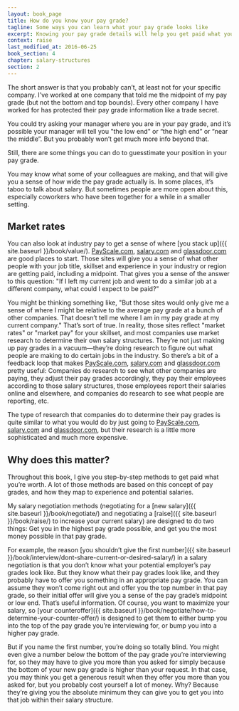 ```yaml
---
layout: book_page
title: How do you know your pay grade?
tagline: Some ways you can learn what your pay grade looks like
excerpt: Knowing your pay grade details will help you get paid what you're worth.
context: raise
last_modified_at: 2016-06-25
book_section: 4
chapter: salary-structures
section: 2
---
```

The short answer is that you probably can’t, at least not for your specific company. I’ve worked at one company that told me the midpoint of my pay grade (but not the bottom and top bounds). Every other company I have worked for has protected their pay grade information like a trade secret.

You could try asking your manager where you are in your pay grade, and it’s possible your manager will tell you "the low end" or “the high end” or “near the middle”. But you probably won’t get much more info beyond that.

Still, there are some things you can do to guesstimate your position in your pay grade.

You may know what some of your colleagues are making, and that will give you a sense of how wide the pay grade actually is. In some places, it’s taboo to talk about salary. But sometimes people are more open about this, especially coworkers who have been together for a while in a smaller setting.

## Market rates

You can also look at industry pay to get a sense of where [you stack up]({{ site.baseurl }}/book/value/). [PayScale.com](http://www.payscale.com), [salary.com](http://www.salary.com) and [glassdoor.com](https://www.glassdoor.com/index.htm) are good places to start. Those sites will give you a sense of what other people with your job title, skillset and experience in your industry or region are getting paid, including a midpoint. That gives you a sense of the answer to this question: "If I left my current job and went to do a similar job at a different company, what could I expect to be paid?"

You might be thinking something like, "But those sites would only give me a sense of where I might be relative to the average pay grade at a bunch of other companies. That doesn’t tell me where I am in my pay grade at my current company." That’s sort of true. In reality, those sites reflect "market rates" or "market pay" for your skillset, and most companies use market research to determine their own salary structures. They’re not just making up pay grades in a vacuum—they’re doing research to figure out what people are making to do certain jobs in the industry. So there’s a bit of a feedback loop that makes [PayScale.com](http://www.payscale.com), [salary.com](http://www.salary.com) and [glassdoor.com](https://www.glassdoor.com/index.htm) pretty useful: Companies do research to see what other companies are paying, they adjust their pay grades accordingly, they pay their employees according to those salary structures, those employees report their salaries online and elsewhere, and companies do research to see what people are reporting, etc.

The type of research that companies do to determine their pay grades is quite similar to what you would do by just going to [PayScale.com](http://www.payscale.com), [salary.com](http://www.salary.com) and [glassdoor.com](https://www.glassdoor.com/index.htm), but their research is a little more sophisticated and much more expensive. 

## Why does this matter?

Throughout this book, I give you step-by-step methods to get paid what you’re worth. A lot of those methods are based on this concept of pay grades, and how they map to experience and potential salaries.

My salary negotiation methods (negotiating for a [new salary]({{ site.baseurl }}/book/negotiate/) and negotiating a [raise]({{ site.baseurl }}/book/raise/) to increase your current salary) are designed to do two things: Get you in the highest pay grade possible, and get you the most money possible in that pay grade. 

For example, the reason [you shouldn’t give the first number]({{ site.baseurl }}/book/interview/dont-share-current-or-desired-salary/) in a salary negotiation is that you don’t know what your potential employer’s pay grades look like. But they know what their pay grades look like, and they probably have to offer you something in an appropriate pay grade. You can assume they won’t come right out and offer you the top number in that pay grade, so their initial offer will give you a sense of the pay grade’s midpoint or low end. That’s useful information. Of course, you want to maximize your salary, so [your counteroffer]({{ site.baseurl }}/book/negotiate/how-to-determine-your-counter-offer/) is designed to get them to either bump you into the top of the pay grade you’re interviewing for, or bump you into a higher pay grade.

But if you name the first number, you’re doing so totally blind. You might even give a number below the bottom of the pay grade you’re interviewing for, so they may have to give you more than you asked for simply because the bottom of your new pay grade is higher than your request. In that case, you may think you get a generous result when they offer you more than you asked for, but you probably cost yourself a lot of money. Why? Because they’re giving you the absolute minimum they can give you to get you into that job within their salary structure.